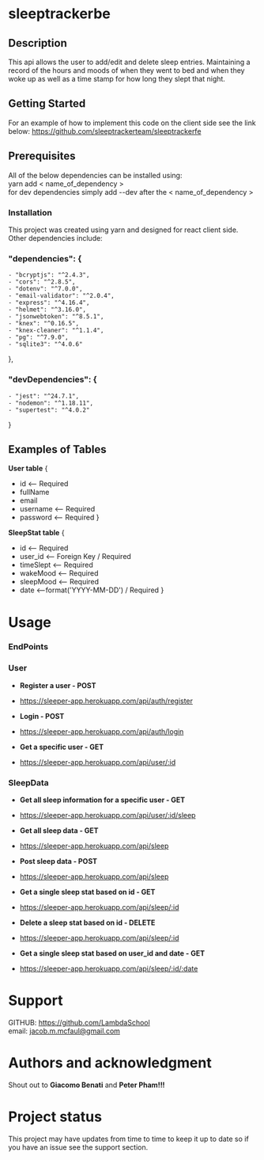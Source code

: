 # **sleeptrackerbe**
## Description
This api allows the user to add/edit and delete sleep entries. Maintaining a record of the hours and moods of when they went to bed and when they woke up as well as a time stamp for how long they slept that night.

## Getting Started
For an example of how to implement this code on the client side see the link below:
https://github.com/sleeptrackerteam/sleeptrackerfe

## Prerequisites
All of the below dependencies can be installed using:\
yarn add < name_of_dependency >\
for dev dependencies simply add --dev after the < name_of_dependency >

### Installation
This project was created using yarn and designed for react client side. Other dependencies include:

### "dependencies": {
    - "bcryptjs": "^2.4.3",
    - "cors": "^2.8.5",
    - "dotenv": "^7.0.0",
    - "email-validator": "^2.0.4",
    - "express": "^4.16.4",
    - "helmet": "^3.16.0",
    - "jsonwebtoken": "^8.5.1",
    - "knex": "^0.16.5",
    - "knex-cleaner": "^1.1.4",
    - "pg": "^7.9.0",
    - "sqlite3": "^4.0.6"
  },
### "devDependencies": {
    - "jest": "^24.7.1",
    - "nodemon": "^1.18.11",
    - "supertest": "^4.0.2"
  }

## Examples of Tables

**User table**
{
- id       <-- Required
- fullName
- email
- username <-- Required
- password <-- Required
}

**SleepStat table**
{ 
- id        <-- Required
- user_id   <-- Foreign Key / Required
- timeSlept <-- Required
- wakeMood  <-- Required
- sleepMood <-- Required
- date      <--format('YYYY-MM-DD') / Required
}


# Usage
### EndPoints
### User
- **Register a user - POST**
- https://sleeper-app.herokuapp.com/api/auth/register    

- **Login - POST**
- https://sleeper-app.herokuapp.com/api/auth/login        

- **Get a specific user - GET**
- https://sleeper-app.herokuapp.com/api/user/:id    

### SleepData

- **Get all sleep information for a specific user - GET**
- https://sleeper-app.herokuapp.com/api/user/:id/sleep              

- **Get all sleep data - GET**
- https://sleeper-app.herokuapp.com/api/sleep             

- **Post sleep data - POST**
- https://sleeper-app.herokuapp.com/api/sleep             

- **Get a single sleep stat based on id - GET**
- https://sleeper-app.herokuapp.com/api/sleep/:id         

- **Delete a sleep stat based on id - DELETE**
- https://sleeper-app.herokuapp.com/api/sleep/:id         

- **Get a single sleep stat based on user_id and date - GET**
- https://sleeper-app.herokuapp.com/api/sleep/:id/:date   

# Support
GITHUB: https://github.com/LambdaSchool \
email: jacob.m.mcfaul@gmail.com

# Authors and acknowledgment
Shout out to **Giacomo Benati** and **Peter Pham!!!**

# Project status
This project may have updates from time to time to keep it up to date so if you have an issue see the support section.
